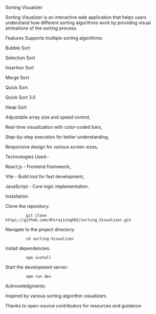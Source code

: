 Sorting Visualizer

Sorting Visualizer is an interactive web application that helps users understand how different sorting algorithms work by providing visual animations of the sorting process.

Features
Supports multiple sorting algorithms:

Bubble Sort

Selection Sort

Insertion Sort

Merge Sort

Quick Sort

Quick Sort 3.0

Heap Sort

Adjustable array size and speed control,

Real-time visualization with color-coded bars,

Step-by-step execution for better understanding,

Responsive design for various screen sizes,

Technologies Used:-

React.js - Frontend framework,

Vite - Build tool for fast development,

JavaScript - Core logic implementation.


Installation

Clone the repository:

             git clone https://github.com/dhirajsingh02/sorting_Visualizer.git

Navigate to the project directory:

             cd sorting-Visualizer

Install dependencies:

             npm install
	      
Start the development server:

             npm run dev

Acknowledgments:

Inspired by various sorting algorithm visualizers

Thanks to open-source contributors for resources and guidance
